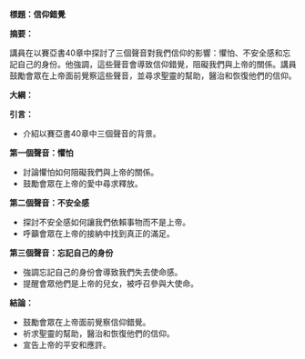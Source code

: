 **標題：信仰錯覺**

**摘要：**

講員在以賽亞書40章中探討了三個聲音對我們信仰的影響：懼怕、不安全感和忘記自己的身份。他強調，這些聲音會導致信仰錯覺，阻礙我們與上帝的關係。講員鼓勵會眾在上帝面前覺察這些聲音，並尋求聖靈的幫助，醫治和恢復他們的信仰。

**大綱：**

**引言：**
* 介紹以賽亞書40章中三個聲音的背景。

**第一個聲音：懼怕**
* 討論懼怕如何阻礙我們與上帝的關係。
* 鼓勵會眾在上帝的愛中尋求釋放。

**第二個聲音：不安全感**
* 探討不安全感如何讓我們依賴事物而不是上帝。
* 呼籲會眾在上帝的接納中找到真正的滿足。

**第三個聲音：忘記自己的身份**
* 強調忘記自己的身份會導致我們失去使命感。
* 提醒會眾他們是上帝的兒女，被呼召參與大使命。

**結論：**
* 鼓勵會眾在上帝面前覺察信仰錯覺。
* 祈求聖靈的幫助，醫治和恢復他們的信仰。
* 宣告上帝的平安和應許。